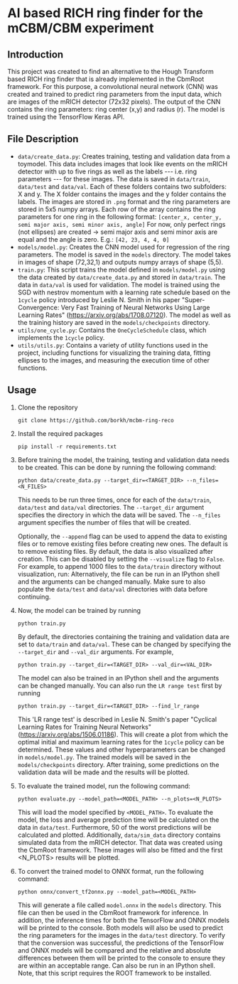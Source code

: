 # AI based RICH ring finder for the mCBM/CBM experiment

## Introduction

This project was created to find an alternative to the Hough Transform based
RICH ring finder that is already implemented in the CbmRoot framework. For this 
purpose, a convolutional neural network (CNN) was created and trained to
predict ring parameters from the input data, which are images of the mRICH
detector (72x32 pixels). The output of the CNN contains the ring parameters:
ring center (x,y) and radius (r). The model is trained using the TensorFlow
Keras API.

## File Description

* `data/create_data.py`: Creates training, testing and validation data from
  a toymodel. This data includes images that look like events on the mRICH
  detector with up to five rings as well as the labels --- i.e. ring parameters
  --- for these images. The data is saved in `data/train`, `data/test` and
  `data/val`.  Each of these folders contains two subfolders: X and y. The X
  folder contains the images and the y folder contains the labels.  The images
  are stored in `.png` format and the ring parameters are stored in 5x5 numpy
  arrays. Each row of the array contains the ring parameters for one ring in the
  following format:
  ``` [center_x, center_y, semi major axis, semi minor axis, angle] ```
  For now, only perfect rings (not ellipses) are created -> semi major axis and
  semi minor axis are equal and the angle is zero. E.g.:
  ``` [42, 23, 4, 4, 0] ```
* `models/model.py`: Creates the CNN model used for regression of the ring
  parameters. The model is saved in the `models` directory. The model takes in
  images of shape (72,32,1) and outputs numpy arrays of shape (5,5).
* `train.py`: This script trains the model defined in `models/model.py` using
  the data created by `data/create_data.py` and stored in `data/train`. The data
  in `data/val` is used for validation. The model is trained using the SGD with
  nestrov momentum with a learning rate schedule based on the `1cycle` policy
  introduced by Leslie N. Smith in his paper "Super-Convergence: Very Fast
  Training of Neural Networks Using Large Learning Rates"
  (https://arxiv.org/abs/1708.07120). The model as well as the training history
  are saved in the `models/checkpoints` directory.
* `utils/one_cycle.py`: Contains the `OneCycleSchedule` class, which implements
  the `1cycle` policy.
* `utils/utils.py`: Contains a variety of utility functions used in the
  project, including functions for visualizing the training data, fitting
  ellipses to the images, and measuring the execution time of other functions.

## Usage

1. Clone the repository
   ```
   git clone https://github.com/borkh/mcbm-ring-reco
   ```

2. Install the required packages
   ```
   pip install -r requirements.txt
   ```

3. Before training the model, the training, testing and validation data needs to
   be created. This can be done by running the following command:
   ```
   python data/create_data.py --target_dir=<TARGET_DIR> --n_files=<N_FILES>
   ```
   This needs to be run three times, once for each of the `data/train`,
   `data/test` and `data/val` directories. The `--target_dir` argument specifies
   the directory in which the data will be saved. The `--n_files` argument
   specifies the number of files that will be created.

   Optionally, the `--append` flag can be used to append the data to existing files or to remove
   existing files before creating new ones. The default is to remove existing
   files. By default, the data is also visualized after creation. This can be
   disabled by setting the `--visualize` flag to `False`.  For example, to
   append 1000 files to the `data/train` directory without visualization, run:
    Alternatively, the file can be run in an IPython shell and the arguments can
    be changed manually. Make sure to also populate the `data/test` and
    `data/val` directories with data before continuing.  

4. Now, the model can be trained by running
   ```
   python train.py
   ``` 
   By default, the directories containing the training and validation data are
   set to `data/train` and `data/val`. These can be changed by specifying the
   `--target_dir` and `--val_dir` arguments. For example,
   ```
   python train.py --target_dir=<TARGET_DIR> --val_dir=<VAL_DIR>
   ```
   The model can also be trained in an IPython shell and the arguments can be
   changed manually.  You can also run the `LR range test` first by running
   ```
   python train.py --target_dir=<TARGET_DIR> --find_lr_range
   ```
   This 'LR range test' is described in Leslie N.  Smith's paper "Cyclical
   Learning Rates for Training Neural Networks"
   (https://arxiv.org/abs/1506.01186). This will create a plot from which the
   optimal initial and maximum learning rates for the `1cycle` policy can be
   determined. These values and other hyperparameters can be changed in
   `models/model.py`. The trained models will be saved in the
   `models/checkpoints` directory. After training, some predictions on the
   validation data will be made and the results will be plotted.

5. To evaluate the trained model, run the following command:
   ```
   python evaluate.py --model_path=<MODEL_PATH> --n_plots=<N_PLOTS>
   ``` 
   This will load the model specified by `<MODEL_PATH>`. To evaluate the model,
   the loss and average prediction time will be calculated on the data in
   `data/test`. Furthermore, 50 of the worst predictions will be calculated and
   plotted. Additionally, `data/sim_data` directory contains simulated data from
   the mRICH detector. That data was created using the CbmRoot framework.  These
   images will also be fitted and the first <N_PLOTS> results will be plotted.

6. To convert the trained model to ONNX format, run the following command:
   ```
   python onnx/convert_tf2onnx.py --model_path=<MODEL_PATH>
   ``` 
   This will generate a file called `model.onnx` in the `models` directory. This
   file can then be used in the CbmRoot framework for inference. In addition,
   the inference times for both the TensorFlow and ONNX models will be printed
   to the console. Both models will also be used to predict the ring parameters
   for the images in the `data/test` directory. To verify that the conversion was
   successful, the predictions of the TensorFlow and ONNX models will be
   compared and the relative and absolute differences between them will be
   printed to the console to ensure they are within an acceptable range.
   Can also be run in an IPython shell. Note, that this script requires the
   ROOT framework to be installed.